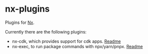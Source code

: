 # nx-plugins

Plugins for [Nx](https://nx.dev/).

Currently there are the following plugins:
- nx-cdk, which provides support for cdk apps. [Readme](packages/nx-cdk/README.md)
- nx-exec, to run package commands with npx/yarn/pnpx. [Readme](packages/nx-exec/README.md)